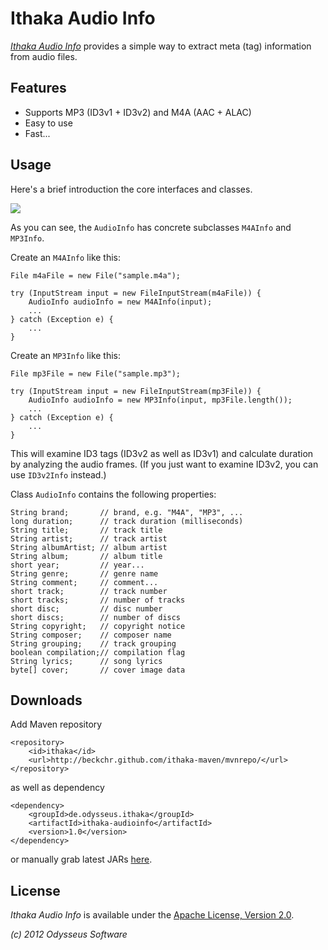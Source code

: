 # Ithaka Audio Info

[_Ithaka Audio Info_](https://github.com/beckchr/ithaka-audioinfo/) provides a simple way to
extract meta (tag) information from audio files.

## Features

- Supports  MP3 (ID3v1 + ID3v2) and M4A (AAC + ALAC)
- Easy to use
- Fast...

## Usage

Here's a brief introduction the core interfaces and classes.

![](https://raw.github.com/beckchr/ithaka-audio/master/Core-API.png)

As you can see, the `AudioInfo` has concrete subclasses `M4AInfo` and `MP3Info`.

Create an `M4AInfo` like this:

	File m4aFile = new File("sample.m4a");
	
	try (InputStream input = new FileInputStream(m4aFile)) {
		AudioInfo audioInfo = new M4AInfo(input);
		...
	} catch (Exception e) {
		...
	}

Create an `MP3Info` like this:

	File mp3File = new File("sample.mp3");
	
	try (InputStream input = new FileInputStream(mp3File)) {
		AudioInfo audioInfo = new MP3Info(input, mp3File.length());
		...
	} catch (Exception e) {
		...
	}

This will examine ID3 tags (ID3v2 as well as ID3v1) and calculate duration by analyzing the audio frames.
(If you just want to examine ID3v2, you can use `ID3v2Info` instead.)

Class `AudioInfo` contains the following properties:

	String brand;		// brand, e.g. "M4A", "MP3", ...
	long duration;		// track duration (milliseconds)
	String title;		// track title
	String artist;		// track artist
	String albumArtist;	// album artist
	String album;		// album title
	short year;			// year...
	String genre;		// genre name
	String comment;		// comment...
	short track;		// track number
	short tracks;		// number of tracks
	short disc;			// disc number
	short discs;		// number of discs
	String copyright;	// copyright notice
	String composer;	// composer name
	String grouping;	// track grouping
	boolean compilation;// compilation flag
	String lyrics;		// song lyrics
	byte[] cover;		// cover image data

## Downloads

Add Maven repository

	<repository>
		<id>ithaka</id>
		<url>http://beckchr.github.com/ithaka-maven/mvnrepo/</url>
	</repository>

as well as dependency

	<dependency>
		<groupId>de.odysseus.ithaka</groupId>
		<artifactId>ithaka-audioinfo</artifactId>
		<version>1.0</version>
	</dependency>

or manually grab latest JARs [here](http://beckchr.github.com/ithaka-maven/mvnrepo/de/odysseus/ithaka/ithaka-audioinfo/1.0). 

## License

_Ithaka Audio Info_ is available under the [Apache License, Version 2.0](http://www.apache.org/licenses/LICENSE-2.0.html).


_(c) 2012 Odysseus Software_